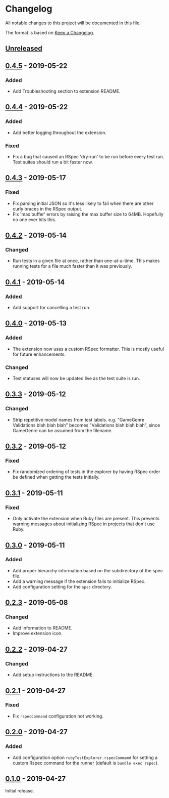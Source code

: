 # Changelog
All notable changes to this project will be documented in this file.

The format is based on [Keep a Changelog](https://keepachangelog.com/en/1.0.0/).

## [Unreleased]

## [0.4.5] - 2019-05-22
### Added
- Add Troubleshooting section to extension README.

## [0.4.4] - 2019-05-22
### Added
- Add better logging throughout the extension.

### Fixed
- Fix a bug that caused an RSpec 'dry-run' to be run before every test run. Test suites should run a bit faster now.

## [0.4.3] - 2019-05-17
### Fixed
- Fix parsing initial JSON so it's less likely to fail when there are other curly braces in the RSpec output.
- Fix 'max buffer' errors by raising the max buffer size to 64MB. Hopefully no one ever hits this.

## [0.4.2] - 2019-05-14
### Changed
- Run tests in a given file at once, rather than one-at-a-time. This makes running tests for a file much faster than it was previously.

## [0.4.1] - 2019-05-14
### Added
- Add support for cancelling a test run.

## [0.4.0] - 2019-05-13
### Added
- The extension now uses a custom RSpec formatter. This is mostly useful for future enhancements.

### Changed
- Test statuses will now be updated live as the test suite is run.

## [0.3.3] - 2019-05-12
### Changed
- Strip repetitive model names from test labels. e.g. "GameGenre Validations blah blah blah" becomes "Validations blah blah blah", since GameGenre can be assumed from the filename.

## [0.3.2] - 2019-05-12
### Fixed
- Fix randomized ordering of tests in the explorer by having RSpec order be defined when getting the tests initially.

## [0.3.1] - 2019-05-11
### Fixed
- Only activate the extension when Ruby files are present. This prevents warning messages about initializing RSpec in projects that don't use Ruby.

## [0.3.0] - 2019-05-11
### Added
- Add proper hierarchy information based on the subdirectory of the spec file.
- Add a warning message if the extension fails to initialize RSpec.
- Add configuration setting for the `spec` directory.

## [0.2.3] - 2019-05-08
### Changed
- Add information to README.
- Improve extension icon.

## [0.2.2] - 2019-04-27
### Changed
- Add setup instructions to the README.

## [0.2.1] - 2019-04-27
### Fixed
- Fix `rspecCommand` configuration not working.

## [0.2.0] - 2019-04-27
### Added
- Add configuration option `rubyTestExplorer.rspecCommand` for setting a custom Rspec command for the runner (default is `bundle exec rspec`).

## [0.1.0] - 2019-04-27

Initial release.

[Unreleased]: https://github.com/connorshea/vscode-ruby-test-adapter/compare/v0.4.5...HEAD
[0.4.5]: https://github.com/connorshea/vscode-ruby-test-adapter/compare/v0.4.4...v0.4.5
[0.4.4]: https://github.com/connorshea/vscode-ruby-test-adapter/compare/v0.4.3...v0.4.4
[0.4.3]: https://github.com/connorshea/vscode-ruby-test-adapter/compare/v0.4.2...v0.4.3
[0.4.2]: https://github.com/connorshea/vscode-ruby-test-adapter/compare/v0.4.1...v0.4.2
[0.4.1]: https://github.com/connorshea/vscode-ruby-test-adapter/compare/v0.4.0...v0.4.1
[0.4.0]: https://github.com/connorshea/vscode-ruby-test-adapter/compare/v0.3.3...v0.4.0
[0.3.3]: https://github.com/connorshea/vscode-ruby-test-adapter/compare/v0.3.2...v0.3.3
[0.3.2]: https://github.com/connorshea/vscode-ruby-test-adapter/compare/v0.3.1...v0.3.2
[0.3.1]: https://github.com/connorshea/vscode-ruby-test-adapter/compare/v0.3.0...v0.3.1
[0.3.0]: https://github.com/connorshea/vscode-ruby-test-adapter/compare/v0.2.3...v0.3.0
[0.2.3]: https://github.com/connorshea/vscode-ruby-test-adapter/compare/v0.2.2...v0.2.3
[0.2.2]: https://github.com/connorshea/vscode-ruby-test-adapter/compare/v0.2.1...v0.2.2
[0.2.1]: https://github.com/connorshea/vscode-ruby-test-adapter/compare/v0.2.0...v0.2.1
[0.2.0]: https://github.com/connorshea/vscode-ruby-test-adapter/compare/v0.1.0...v0.2.0
[0.1.0]: https://github.com/connorshea/vscode-ruby-test-adapter/compare/2cc6839...v0.1.0
